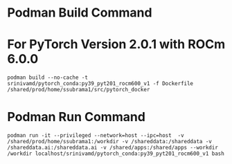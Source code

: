 # Podman Build Command
# For PyTorch Version 2.0.1 with ROCm 6.0.0
```
podman build --no-cache -t srinivamd/pytorch_conda:py39_pyt201_rocm600_v1 -f Dockerfile /shared/prod/home/ssubrama1/src/pytorch_docker
```
# Podman Run Command
```
podman run -it --privileged --network=host --ipc=host  -v /shared/prod/home/ssubrama1:/workdir -v /shareddata:/shareddata -v /shareddata.ai:/shareddata.ai -v /shared/apps:/shared/apps --workdir /workdir localhost/srinivamd/pytorch_conda:py39_pyt201_rocm600_v1 bash
```
